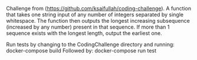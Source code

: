 Challenge from (https://github.com/ksaifullah/coding-challenge). 
A function that takes one string input of any number of integers separated by single whitespace. The function then outputs the longest increasing subsequence (increased by any number) present in that sequence. If more than 1 sequence exists with the longest length, output the earliest one.

Run tests by changing to the CodingChallenge directory and running:
  docker-compose build
Followed by:
  docker-compose run test
